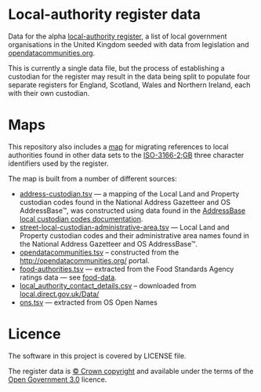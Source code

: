 # Local-authority register data

Data for the alpha [local-authority register](http://local-authority.alpha.openregister.org), 
a list of local government organisations in the United Kingdom seeded with data from
legislation and [opendatacommunities.org](http://opendatacommunities.org/).

This is currently a single data file, but the process of establishing a custodian for the register may result in the data being split
to populate four separate registers for England, Scotland, Wales and Northern Ireland, each with their own custodian.

# Maps

This repository also includes a [map](map/map.tsv) for migrating references to local authorities found in other data sets to the [ISO-3166-2;GB](https://en.wikipedia.org/wiki/ISO_3166-2:GB) three character identifiers used by the register.

The map is built from a number of different sources:

* [address-custodian.tsv](map/address-custodian.tsv) — a mapping of the Local Land and Property custodian codes found in the National Address Gazetteer and OS AddressBase™, was constructed using data found in the [AddressBase local custodian codes documentation](https://www.ordnancesurvey.co.uk/docs/product-schemas/addressbase-products-local-custodian-codes.zip).
* [street-local-custodian-administrative-area.tsv](map/street-local-custodian-administrative-area.tsv) — Local Land and Property custodian codes and their administrative area names found in the National Address Gazetteer and OS AddressBase™.
* [opendatacommunities.tsv](map/opendatacommunities.tsv) – constructed from the http://opendatacommunities.org/ portal.
* [food-authorities.tsv](map/food-authorities.tsv) — extracted from the Food Standards Agency ratings data — see [food-data](https://github.com/openregister/food-data).
* [local_authority_contact_details.csv](map/local_authority_contact_details.csv) – downloaded from [local.direct.gov.uk/Data/](http://local.direct.gov.uk/Data/)
* [ons.tsv](map/ons.tsv) — extracted from OS Open Names


# Licence

The software in this project is covered by LICENSE file.

The register data is [© Crown copyright](http://www.nationalarchives.gov.uk/information-management/re-using-public-sector-information/copyright-and-re-use/crown-copyright/)
and available under the terms of the [Open Government 3.0](https://www.nationalarchives.gov.uk/doc/open-government-licence/version/3/) licence.
